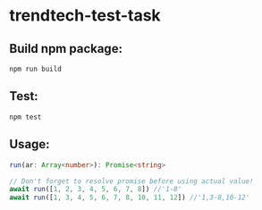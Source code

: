 # trendtech-test-task

## Build npm package:
```npm run build```


## Test:
```npm test```


## Usage:
```typescript 
run(ar: Array<number>): Promise<string>
```
```typescript
// Don't forget to resolve promise before using actual value!
await run([1, 2, 3, 4, 5, 6, 7, 8]) //'1-8'
await run([1, 3, 4, 5, 6, 7, 8, 10, 11, 12]) //'1,3-8,10-12'
```
